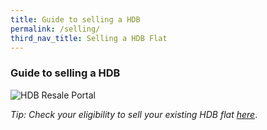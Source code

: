 ```yaml
---
title: Guide to selling a HDB
permalink: /selling/
third_nav_title: Selling a HDB Flat
---
```


### Guide to selling a HDB

![HDB Resale Portal](hdb-resale-portal.jpg)

*Tip: Check your eligibility to sell your existing HDB flat [here](https://www.hdb.gov.sg/cs/infoweb/residential/selling-a-flat/eligibility)*.
